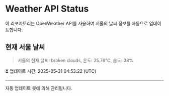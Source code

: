 
# Weather API Status

이 리포지토리는 OpenWeather API를 사용하여 서울의 날씨 정보를 자동으로 업데이트합니다.

## 현재 서울 날씨
> 서울의 현재 날씨: broken clouds, 온도: 25.76°C, 습도: 38%

⏳ 업데이트 시간: 2025-05-31 04:53:22 (UTC)

---
자동 업데이트 봇에 의해 관리됩니다.
